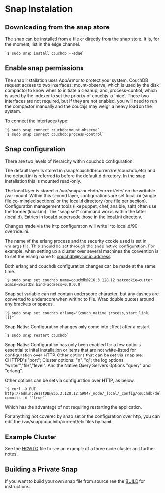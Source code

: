 # Snap Instalation

## Downloading from the snap store

The snap can be installed from a file or directly from the snap store. It is, for the moment, list in the edge channel.

    `$ sudo snap install couchdb --edge`
    
## Enable snap permissions

The snap installation uses AppArmor to protect your system. CouchDB request access to two interfaces: mount-observe, which
is used by the disk compactor to know when to initiate a cleanup; and, process-control, which is used by the indexer to set
the priority of couchjs to 'nice'. These two interfaces are not required, but if they are not enabled, you will need to run 
the compactor manually and the couchjs may weigh a heavy load on the system. 

To connect the interfaces type:

    `$ sudo snap connect couchdb:mount-observe`
    `$ sudo snap connect couchdb:process-control`

## Snap configuration

There are two levels of hierarchy within couchdb configuration. 

The default layer is stored in /snap/couchdb/current/rel/couchdb/etc/ and the default.ini is
referred to before the default.d directory. In the snap installation this is mounted read-only.

The local layer is stored in /var/snap/couchdb/current/etc/ on the writable /var mount. 
Within this second layer, configurations are set local.ini (single file co-mingled sections) or 
the local.d directory (one file per section). Configuration management tools (like puppet, chef, 
ansible, salt) often use the former (local.ini).  The "snap set" command works within the 
latter (local.d). Entries in local.d supersede those in the local.ini directory. 

Changes made via the http configuration will write into local.d/90-override.ini.

The name of the erlang process and the security cookie used is set in vm.args file.
This should be set through the snap native configuration. For example, when setting up 
a cluster over several machines the convention is to set the erlang 
name to couchdb@your.ip.address. 

Both erlang and couchdb configuration changes can be made at the same time.

    `$ sudo snap set couchdb name=couchdb@216.3.128.12 setcookie=cutter admin=Be1stDB bind-address=0.0.0.0`

Snap set variable can not contain underscore character, but any dashes are converted to underscore when
writing to file. Wrap double quotes around any brackets or spaces. 

    `$ sudo snap set couchdb erlang="{couch_native_process,start_link,[]}"`

Snap Native Configuration changes only come into effect after a restart
    
    `$ sudo snap restart couchdb`

Snap Native Configuration has only been enabled for a few options essential to inital installation or items 
that are not white-listed for configuration over HTTP.  Other options that can be set via snap are: CHTTPD's "port";
Cluster options: "n", "q"; the log options "writer","file","level". And the Native Query Servers 
Options "query" and "erlang". 

Other options can be set via configuration over HTTP, as below.

    `$ curl -X PUT http://admin:Be1stDB@216.3.128.12:5984/_node/_local/_config/couchdb/delayed-commits -d '"true"'`
    
Which has the advantage of not requiring restarting the application. 

For anything not covered by snap set or the configuration over http, you can edit 
the /var/snap/couchdb/current/etc files by hand. 


## Example Cluster

See the [HOWTO][1] file to see an example of a three node cluster and further notes. 

## Building a Private Snap

If you want to build your own snap file from source see the [BUILD][2] for instructions.

[1]: HOWTO.md
[2]: BUILD.md

